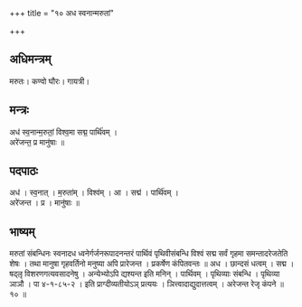 +++
title = "१० अध स्वनान्मरुतां"

+++
## अधिमन्त्रम्
मरुतः। कण्वो घौरः। गायत्री।

## मन्त्रः
अध॑ स्व॒नान्म॒रुतां॒ विश्व॒मा सद्म॒ पार्थि॑वम् ।  
अरे॑जन्त॒ प्र मानु॑षाः ॥

## पदपाठः
अध॑ । स्व॒नात् । म॒रुता॑म् । विश्व॑म् । आ । सद्म॑ । पार्थि॑वम् ।  
अरे॑जन्त । प्र । मानु॑षाः ॥

## भाष्यम्
मरुतां संबन्धिनः स्वनादध ध्वनेर्गर्जनरूपादनन्तरं पार्थिवं पृथिवीसंबन्धि विश्वं सद्म सर्वं गृहमा समन्तादरेजतेति शेषः । तथा मानुषा गृहवर्तिनो मनुष्या अपि प्रारेजन्त । प्रकर्षेण कंपितवन्तः ॥ अध । छान्दसं धत्वम् । सद्म । षद्लृ विशरणगत्यवसादनेषु । अन्येभ्योऽपि द्यश्यन्त इति मनिन् । पार्थिवम् । पृथिव्याः संबन्धि । पृथिव्या ञाञौ । पा ४-१-८५-२ । इति प्राग्दीव्यतीयोऽञ् प्रत्ययः । ञित्त्वादाद्युदात्तत्वम् । अरेजन्त रेजृ कंपने ॥ १० ॥